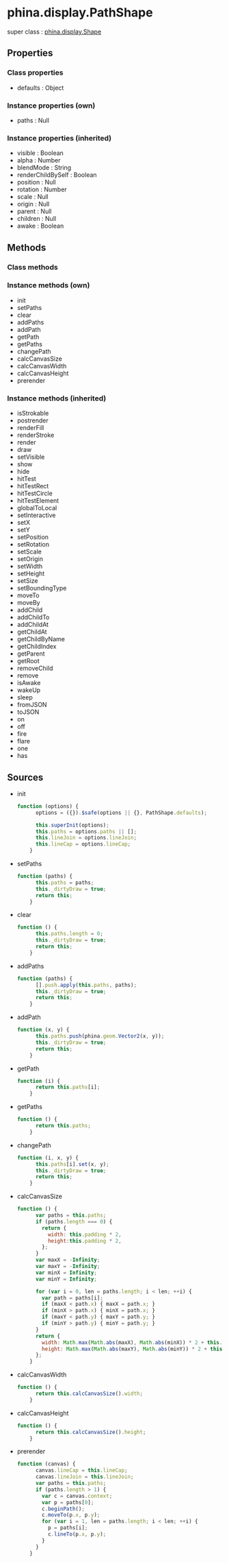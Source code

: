 # phina.display.PathShape

super class : [phina.display.Shape](phina.display.Shape.md)

## Properties

### Class properties

* defaults : Object

### Instance properties (own)

* paths : Null

### Instance properties (inherited)

* visible : Boolean
* alpha : Number
* blendMode : String
* renderChildBySelf : Boolean
* position : Null
* rotation : Number
* scale : Null
* origin : Null
* parent : Null
* children : Null
* awake : Boolean

## Methods

### Class methods


### Instance methods (own)

* init
* setPaths
* clear
* addPaths
* addPath
* getPath
* getPaths
* changePath
* calcCanvasSize
* calcCanvasWidth
* calcCanvasHeight
* prerender

### Instance methods (inherited)

* isStrokable
* postrender
* renderFill
* renderStroke
* render
* draw
* setVisible
* show
* hide
* hitTest
* hitTestRect
* hitTestCircle
* hitTestElement
* globalToLocal
* setInteractive
* setX
* setY
* setPosition
* setRotation
* setScale
* setOrigin
* setWidth
* setHeight
* setSize
* setBoundingType
* moveTo
* moveBy
* addChild
* addChildTo
* addChildAt
* getChildAt
* getChildByName
* getChildIndex
* getParent
* getRoot
* removeChild
* remove
* isAwake
* wakeUp
* sleep
* fromJSON
* toJSON
* on
* off
* fire
* flare
* one
* has

## Sources

* init
  ```javascript
  function (options) {
        options = ({}).$safe(options || {}, PathShape.defaults);
  
        this.superInit(options);
        this.paths = options.paths || [];
        this.lineJoin = options.lineJoin;
        this.lineCap = options.lineCap;
      }
  ```
* setPaths
  ```javascript
  function (paths) {
        this.paths = paths;
        this._dirtyDraw = true;
        return this;
      }
  ```
* clear
  ```javascript
  function () {
        this.paths.length = 0;
        this._dirtyDraw = true;
        return this;
      }
  ```
* addPaths
  ```javascript
  function (paths) {
        [].push.apply(this.paths, paths);
        this._dirtyDraw = true;
        return this;
      }
  ```
* addPath
  ```javascript
  function (x, y) {
        this.paths.push(phina.geom.Vector2(x, y));
        this._dirtyDraw = true;
        return this;
      }
  ```
* getPath
  ```javascript
  function (i) {
        return this.paths[i];
      }
  ```
* getPaths
  ```javascript
  function () {
        return this.paths;
      }
  ```
* changePath
  ```javascript
  function (i, x, y) {
        this.paths[i].set(x, y);
        this._dirtyDraw = true;
        return this;
      }
  ```
* calcCanvasSize
  ```javascript
  function () {
        var paths = this.paths;
        if (paths.length === 0) {
          return {
            width: this.padding * 2,
            height:this.padding * 2,
          };
        }
        var maxX = -Infinity;
        var maxY = -Infinity;
        var minX = Infinity;
        var minY = Infinity;
  
        for (var i = 0, len = paths.length; i < len; ++i) {
          var path = paths[i];
          if (maxX < path.x) { maxX = path.x; }
          if (minX > path.x) { minX = path.x; }
          if (maxY < path.y) { maxY = path.y; }
          if (minY > path.y) { minY = path.y; }
        }
        return {
          width: Math.max(Math.abs(maxX), Math.abs(minX)) * 2 + this.padding * 2,
          height: Math.max(Math.abs(maxY), Math.abs(minY)) * 2 + this.padding * 2,
        };
      }
  ```
* calcCanvasWidth
  ```javascript
  function () {
        return this.calcCanvasSize().width;
      }
  ```
* calcCanvasHeight
  ```javascript
  function () {
        return this.calcCanvasSize().height;
      }
  ```
* prerender
  ```javascript
  function (canvas) {
        canvas.lineCap = this.lineCap;
        canvas.lineJoin = this.lineJoin;
        var paths = this.paths;
        if (paths.length > 1) {
          var c = canvas.context;
          var p = paths[0];
          c.beginPath();
          c.moveTo(p.x, p.y);
          for (var i = 1, len = paths.length; i < len; ++i) {
            p = paths[i];
            c.lineTo(p.x, p.y);
          }
        }
      }
  ```

